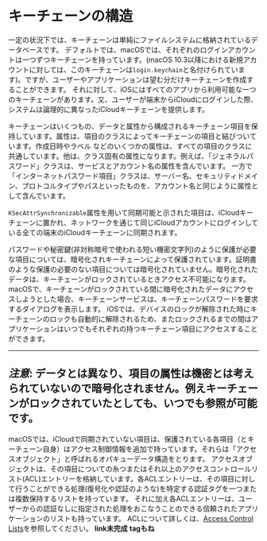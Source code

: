 # キーチェーンの構造

一定の状況下では、キーチェーンは単純にファイルシステムに格納されているデータベースです。
デフォルトでは、macOSでは、それぞれのログインアカウントは一つずつキーチェーンを持っています。(macOS 10.3以降における新規アカウントに対しては、このキーチェーンは`login.keychain`と名付けられています)。ですが、ユーザーやアプリケーションは望む分だけキーチェーンを作成することができます。
それに対して、iOSにはすべてのアプリから利用可能な一つのキーチェーンがあります。又、ユーザーが端末からiCloudにログインした際、システムは論理的に異なったiCloudキーチェーンを提供します。

キーチェーンはいくつもの、データと属性から構成されるキーチェーン項目を保持しています。属性は、項目のクラスによってキーチェーンの項目と結びついています。作成日時やラベル
などのいくつかの属性は、すべての項目のクラスに共通しています。他は、クラス固有の属性になります。例えば、「ジェネラルパスワード」クラスは、サービスとアカウント名の属性を含んでいます。
一方で「インターネットパスワード項目」クラスは、サーバー名、セキュリティドメイン、プロトコルタイプやパスといったものを、アカウント名と同じように属性として含んでいます。

`KSecAttrSynchronizable`属性を用いて同期可能と示された項目は、iCloudキーチェーンに置かれ、ネットワークを通じて同じiCloudアカウントにログインしている全ての端末のiCloudキーチェーンに同期されます。

パスワードや秘密鍵(非対称暗号で使われる短い機密文字列)のように保護が必要な項目については、暗号化されキーチェーンによって保護されています。証明書のような保護の必要のない項目については暗号化されていません。暗号化されたデータは、キーチェーンがロックされているときアクセス不可能になります。
macOSで、キーチェーンがロックされている間に暗号化されたデータにアクセスしようとした場合、キーチェーンサービスは、キーチェーンパスワードを要求するダイアログを表示します。
iOSでは、デバイスのロックが解除された時にキーチェーンのロックも自動的に解除されるため、またロックされるまでの間はアプリケーションはいつでもそれぞれの持つキーチェーン項目にアクセスすることができます。

 --------------------------------------
*注意*: データとは異なり、項目の属性は機密とは考えられていないので暗号化されません。例えキーチェーンがロックされていたとしても、いつでも参照が可能です。
 --------------------------------------

macOSでは、iCloudで同期されていない項目は、保護されている各項目（とキーチェーン自身）はアクセス制御情報を追加で持っています。それらは「アクセスオブジェクト」と呼ばれるオパキューデータ構造をとります。
アクセスオブジェクトは、その項目についての糸つまたはそれ以上のアクセスコントロールリスト(ACL)エントリーを格納しています。各ACLエントリーは、その項目に対して行うことができる処理(復号化や認証のような)を特定する認証タグを一つまたは複数保持するリストを持っています。
それに加え各ACLエントリーは、ユーザーからの認証なしに指定された処理をおこなうことのできる信頼されたアプリケーションのリストも持っています。
ACLについて詳しくは、[Access Control Lists](https://github.com/Cj-bc/translation-keychain-doc/blob/master/keychain-Services-Concepts/about.md#L           )を参照してください。
**link未完成** **tagもね**

